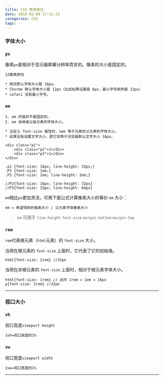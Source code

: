```yaml
---
title: CSS 常用单位
date: 2018-02-09 17:31:23
categories: CSS
tags:
---
```


### 字体大小

### `px`
像素`px`是相对于显示器屏幕分辨率而言的。像素的大小是固定的。

`12像素原则`

	* 网页默认字体大小是 16px。
	* Chorme 默认字体大小是 12px（比如如果设置是 6px，最小字号依然是 12px）
	* safari 没有最小字号。


### `em`

	1. em 的值并不是固定的。
	2. em 会继承父级元素的字体大小。

	* 当定义 font-size 属性时，1em 等于元素的父元素的字体大小。
	* 如果没有设置文字大小，那它将等于浏览器默认文字大小 16px。

```
<div class="p1">
	<div class="p2">1</div>
  	<div class="p3">1</div>
</div>
```
	
```
.p1 {font-size: 16px; line-height: 32px;}
.P2 {font-size: 1em;}
.P3 {font-size: 2em; line-height: 2em;}

//P2{font-size: 16px; line-height: 32px} 
//P3{font-size: 32px; line-height: 64px}    
```

`em`相比`px`更加灵活，可用下面公式计算像素大小的等价 `em` 大小：

	em = 希望得到的像素大小 / 父元素字体像素大小

>`em` 可用于 `line-height` `font-size` `margin-bottom` `margin-top`

### `rem`
`rem`代表根元素（`html`元素）的 `font-size` 大小。

当用在根元素的 `font-size` 上面时，它代表了它的初始值。

	html{font-size: 2rem} //32px

当用在非根元素的 `font-size` 上面时，相对于根元素字体大小。

	html{font-size: 1rem} // 此时 1rem = 1em = 16px
	p{font-size: 2rem} //32px


---

### 视口大小

### `vh`

视口高度`viewport height`

	1vh=视口高度的1%


### `vw`

视口宽度`viewport width`

	1vw=视口宽度的1%

---
